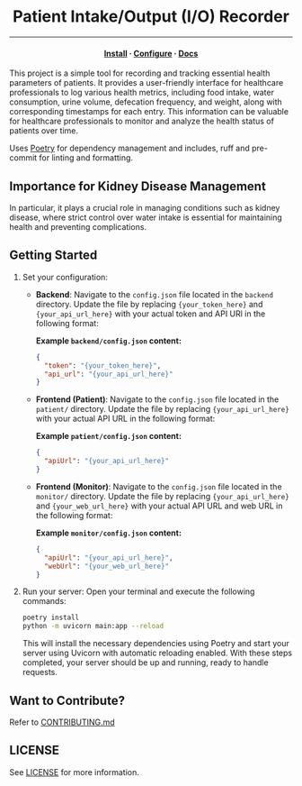<h1 align="center">Patient Intake/Output (I/O) Recorder</h1>

<hr>

<h4 align="center">
  <a href="https://lifeadventurer.github.io/patient-intake-output-recorder/getting-started/#installation">Install</a>
  ·
  <a href="https://lifeadventurer.github.io/patient-intake-output-recorder/getting-started/#configuration">Configure</a>
  ·
  <a href="https://lifeadventurer.github.io/patient-intake-output-recorder">Docs</a>
</h4>

This project is a simple tool for recording and tracking essential health
parameters of patients. It provides a user-friendly interface for healthcare
professionals to log various health metrics, including food intake, water
consumption, urine volume, defecation frequency, and weight, along with
corresponding timestamps for each entry. This information can be valuable for
healthcare professionals to monitor and analyze the health status of patients
over time.

Uses [Poetry](https://github.com/python-poetry/poetry) for dependency management
and includes, ruff and pre-commit for linting and formatting.

## Importance for Kidney Disease Management

In particular, it plays a crucial role in managing conditions such as kidney
disease, where strict control over water intake is essential for maintaining
health and preventing complications.

## Getting Started

1. Set your configuration:
   - **Backend**: Navigate to the `config.json` file located in the `backend`
     directory. Update the file by replacing `{your_token_here}` and
     `{your_api_url_here}` with your actual token and API URl in the following
     format:

     **Example `backend/config.json` content:**
     ```json
     {
       "token": "{your_token_here}",
       "api_url": "{your_api_url_here}"
     }
     ```

   - **Frontend (Patient)**: Navigate to the `config.json` file located in the
     `patient/` directory. Update the file by replacing `{your_api_url_here}`
     with your actual API URL in the following format:

     **Example `patient/config.json` content:**
     ```json
     {
       "apiUrl": "{your_api_url_here}"
     }
     ```

   - **Frontend (Monitor)**: Navigate to the `config.json` file located in the
     `monitor/` directory. Update the file by replacing `{your_api_url_here}`
     and `{your_web_url_here}` with your actual API URL and web URL in the
     following format:

     **Example `monitor/config.json` content:**
     ```json
     {
       "apiUrl": "{your_api_url_here}",
       "webUrl": "{your_web_url_here}"
     }
     ```

2. Run your server: Open your terminal and execute the following commands:

   ```bash
   poetry install
   python -m uvicorn main:app --reload
   ```

   This will install the necessary dependencies using Poetry and start your
   server using Uvicorn with automatic reloading enabled. With these steps
   completed, your server should be up and running, ready to handle requests.

## Want to Contribute?

Refer to [CONTRIBUTING.md](./CONTRIBUTING.md)

## LICENSE

See [LICENSE](./LICENSE) for more information.
